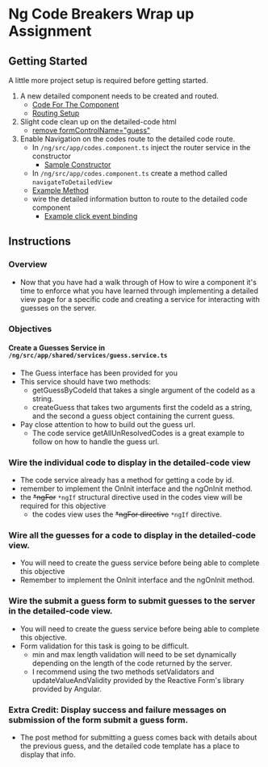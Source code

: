 # Ng Code Breakers Wrap up Assignment
## Getting Started
A little more project setup is required before getting started. 
1. A new detailed  component needs to be created and routed.
    * [Code For The Component](https://github.com/ddc-nmhsd/ng-codebreakers-starter-GKephart/blob/42e22de478d73d98c96d5ea0940686fb6dc1ce23/ng/src/app/detailed-code/detailed-code.component.ts#L1-L17)
    * [Routing Setup](https://github.com/ddc-nmhsd/ng-codebreakers-starter-GKephart/blob/42e22de478d73d98c96d5ea0940686fb6dc1ce23/ng/src/app/app-routing.module.ts#L11)
2. Slight code clean up on the detailed-code html
    * [remove formControlName="guess"](https://github.com/ddc-nmhsd/ng-codebreakers-starter-GKephart/blob/42e22de478d73d98c96d5ea0940686fb6dc1ce23/ng/src/app/detailed-code/detailed-code.component.html#L31-L32)
3. Enable Navigation on the codes route to the detailed code route.
    * In `/ng/src/app/codes.component.ts` inject the router service in the constructor
      * [Sample Constructor](https://github.com/ddc-nmhsd/ng-codebreakers-starter-GKephart/blob/42e22de478d73d98c96d5ea0940686fb6dc1ce23/ng/src/app/codes/codes.component.ts#L27-L41)
    *  In `/ng/src/app/codes.component.ts` create a method called `navigateToDetailedView`
      * [Example Method](https://github.com/ddc-nmhsd/ng-codebreakers-starter-GKephart/blob/42e22de478d73d98c96d5ea0940686fb6dc1ce23/ng/src/app/codes/codes.component.ts#L77-L87)
    * wire the detailed information button to route to the detailed code component
      * [Example click event binding](https://github.com/ddc-nmhsd/ng-codebreakers-starter-GKephart/blob/42e22de478d73d98c96d5ea0940686fb6dc1ce23/ng/src/app/codes/codes.component.html#L71-L73)
## Instructions 
### Overview
* Now that you have had a walk through of How to wire a component it's time to enforce what you have learned through 
implementing a detailed view page for a specific code and creating a service for interacting with guesses on the server.
### Objectives 
#### Create a Guesses Service in `/ng/src/app/shared/services/guess.service.ts`
* The Guess interface has been provided for you 
* This service should have two methods:
   * getGuessByCodeId that takes a single argument of the codeId as a string.
   * createGuess that takes two arguments first the codeId as a string, and the second a guess object containing the current guess.
* Pay close attention to how to build out the guess url. 
     * The code service getAllUnResolvedCodes is a great example to follow on how to handle the guess url.
### Wire the individual code to display in the detailed-code view
* The code service already has a method for getting a code by id.
* remember to implement the OnInit interface and the ngOnInit method.
* the ~~*ngFor~~ `*ngIf` structural directive used in the codes view will be required for this objective
   * the codes view uses the ~~*ngFor directive~~ `*ngIf` directive.
### Wire all the guesses for a code to display in the detailed-code view. 
* You will need to create the guess service before being able to complete this objective
* Remember to implement the OnInit interface and the ngOnInit method.
### Wire the submit a guess form to submit guesses to the server in the detailed-code view.
* You will need to create the guess service before being able to complete this objective.
* Form validation for this task is going to be difficult.
   * min and max length validation will need to be set dynamically depending on the length of the code returned by the server.
   * I recommend using the two methods setValidators and updateValueAndValidity provided by the Reactive Form's library provided by Angular.
### Extra Credit: Display success and failure messages on submission of the form submit a guess form.
* The post method for submitting a guess comes back with details about the previous guess, and the detailed code template has a place to display that info.
